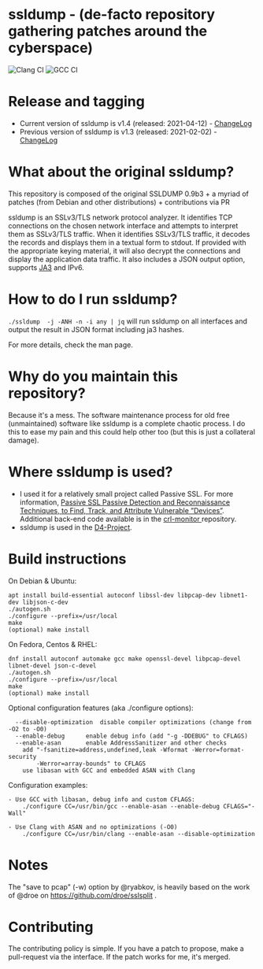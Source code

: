 # ssldump - (de-facto repository gathering patches around the cyberspace)

![Clang CI](https://github.com/adulau/ssldump/workflows/Clang%20CI/badge.svg)
![GCC CI](https://github.com/adulau/ssldump/workflows/GCC%20CI/badge.svg)

# Release and tagging

- Current version of ssldump is v1.4 (released: 2021-04-12) - [ChangeLog](https://raw.githubusercontent.com/adulau/ssldump/master/ChangeLog)
- Previous version of ssldump is v1.3 (released: 2021-02-02) - [ChangeLog](https://raw.githubusercontent.com/adulau/ssldump/master/ChangeLog)

# What about the original ssldump?

This repository is composed of the original SSLDUMP 0.9b3 + a myriad of patches (from Debian and other distributions) + contributions via PR

ssldump is an SSLv3/TLS network protocol analyzer. It identifies TCP
connections on the chosen network interface and attempts to interpret
them as SSLv3/TLS traffic. When it identifies SSLv3/TLS traffic, it
decodes the records and displays them in a textual form to stdout. If
provided with the appropriate keying material, it will also decrypt
the connections and display the application data traffic. It also
includes a JSON output option, supports [JA3](https://github.com/salesforce/ja3) and IPv6.

# How to do I run ssldump?

`./ssldump  -j -ANH -n -i any | jq` will run ssldump on all interfaces and output the result in JSON format including ja3 hashes.

For more details, check the man page.

# Why do you maintain this repository?

Because it's a mess. The software maintenance process for old free (unmaintained) software
like ssldump is a complete chaotic process. I do this to ease my pain and this could help
other too (but this is just a collateral damage).

# Where ssldump is used?

- I used it for a relatively small project called Passive SSL. For more information, [Passive SSL Passive Detection and Reconnaissance Techniques, to Find, Track, and Attribute Vulnerable ”Devices”](https://www.first.org/resources/papers/conf2015/first_2015_-_leverett_-_dulaunoy_-_passive_detection_20150604.pdf). Additional back-end code available is in the [crl-monitor ](https://github.com/adulau/crl-monitor/tree/master/bin/x509) repository.
- ssldump is used in the [D4-Project](https://github.com/D4-project/).

# Build instructions

On Debian & Ubuntu:
```
apt install build-essential autoconf libssl-dev libpcap-dev libnet1-dev libjson-c-dev
./autogen.sh
./configure --prefix=/usr/local
make
(optional) make install
```

On Fedora, Centos & RHEL:
```
dnf install autoconf automake gcc make openssl-devel libpcap-devel libnet-devel json-c-devel
./autogen.sh
./configure --prefix=/usr/local
make
(optional) make install
```

Optional configuration features (aka ./configure options):
```
  --disable-optimization  disable compiler optimizations (change from -O2 to -O0)
  --enable-debug	  enable debug info (add "-g -DDEBUG" to CFLAGS)
  --enable-asan		  enable AddressSanitizer and other checks
	add "-fsanitize=address,undefined,leak -Wformat -Werror=format-security
		-Werror=array-bounds" to CFLAGS
	use libasan with GCC and embedded ASAN with Clang
```

Configuration examples:
```
- Use GCC with libasan, debug info and custom CFLAGS:
	./configure CC=/usr/bin/gcc --enable-asan --enable-debug CFLAGS="-Wall"

- Use Clang with ASAN and no optimizations (-O0)
	./configure CC=/usr/bin/clang --enable-asan --disable-optimization
```

# Notes

The "save to pcap" (-w) option by @ryabkov, is heavily based on the work of
@droe on https://github.com/droe/sslsplit .

# Contributing

The contributing policy is simple. If you have a patch to propose, make a pull-request
via the interface. If the patch works for me, it's merged.


